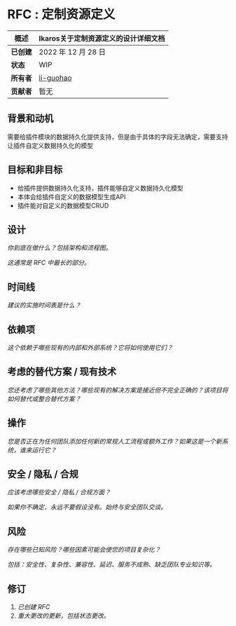# RFC : 定制资源定义

| **概述**  | Ikaros关于定制资源定义的设计详细文档               |
| ------- | ----------------------------------- |
| **已创建** | 2022 年 12 月 28 日                    |
| **状态**  | WIP                                 |
| **所有者** | [li-guohao](mailto:git@liguohao.cn) |
| **贡献者** | 暂无                                  |

## 背景和动机

需要给插件模块的数据持久化提供支持，但是由于具体的字段无法确定，需要支持让插件自定义数据持久化的模型

## 目标和非目标
- 给插件提供数据持久化支持，插件能够自定义数据持久化模型
- 本体会给插件自定义的数据模型生成API
- 插件能对自定义的数据模型CRUD

## 设计

*你到底在做什么？包括架构和流程图。*

*这通常是 RFC 中最长的部分。*

## 时间线

*建议的实施时间表是什么？*

## 依赖项

*这个依赖于哪些现有的内部和外部系统？它将如何使用它们？*

## 考虑的替代方案 / 现有技术

*您还考虑了哪些其他方法？哪些现有的解决方案是接近但不完全正确的？该项目将如何替代或整合替代方案？*

## 操作

*您是否正在为任何团队添加任何新的常规人工流程或额外工作？如果这是一个新系统，谁来运行它？*

## 安全 / 隐私 / 合规

*应该考虑哪些安全 / 隐私 / 合规方面？*

*如果你不确定，永远不要假设没有。始终与安全团队交谈。*

## 风险

*存在哪些已知风险？哪些因素可能会使您的项目复杂化？*

*包括：安全性、复杂性、兼容性、延迟、服务不成熟、缺乏团队专业知识等。*

## 修订

1. *已创建 RFC*
2. *重大更改的更新，包括状态更改。*
